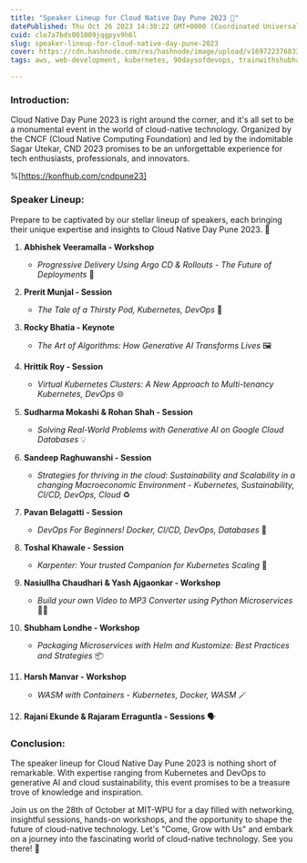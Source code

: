 ```yaml
---
title: "Speaker Lineup for Cloud Native Day Pune 2023 🚀"
datePublished: Thu Oct 26 2023 14:30:22 GMT+0000 (Coordinated Universal Time)
cuid: clo7a7bds001009jqgpyv9h6l
slug: speaker-lineup-for-cloud-native-day-pune-2023
cover: https://cdn.hashnode.com/res/hashnode/image/upload/v1697223768331/46076461-4a2c-443b-8bd5-3a8a540dd1c5.gif
tags: aws, web-development, kubernetes, 90daysofdevops, trainwithshubham

---
```


### **Introduction:**

Cloud Native Day Pune 2023 is right around the corner, and it's all set to be a monumental event in the world of cloud-native technology. Organized by the CNCF (Cloud Native Computing Foundation) and led by the indomitable Sagar Utekar, CND 2023 promises to be an unforgettable experience for tech enthusiasts, professionals, and innovators.

%[https://konfhub.com/cndpune23] 

### **Speaker Lineup:**

Prepare to be captivated by our stellar lineup of speakers, each bringing their unique expertise and insights to Cloud Native Day Pune 2023. 🎤

1. **Abhishek Veeramalla - Workshop**
    
    * *Progressive Delivery Using Argo CD & Rollouts - The Future of Deployments* 🌟
        
2. **Prerit Munjal - Session**
    
    * *The Tale of a Thirsty Pod, Kubernetes, DevOps* 🌊
        
3. **Rocky Bhatia - Keynote**
    
    * *The Art of Algorithms: How Generative AI Transforms Lives* 🖼️
        
4. **Hrittik Roy - Session**
    
    * *Virtual Kubernetes Clusters: A New Approach to Multi-tenancy Kubernetes, DevOps* 🌐
        
5. **Sudharma Mokashi & Rohan Shah - Session**
    
    * *Solving Real-World Problems with Generative AI on Google Cloud Databases* 💡
        
6. **Sandeep Raghuwanshi - Session**
    
    * *Strategies for thriving in the cloud: Sustainability and Scalability in a changing Macroeconomic Environment - Kubernetes, Sustainability, CI/CD, DevOps, Cloud* ♻️
        
7. **Pavan Belagatti - Session**
    
    * *DevOps For Beginners! Docker, CI/CD, DevOps, Databases* 🐳
        
8. **Toshal Khawale - Session**
    
    * *Karpenter: Your trusted Companion for Kubernetes Scaling* 🚀
        
9. **Nasiullha Chaudhari & Yash Ajgaonkar - Workshop**
    
    * *Build your own Video to MP3 Converter using Python Microservices* 🎥🎵
        
10. **Shubham Londhe - Workshop**
    
    * *Packaging Microservices with Helm and Kustomize: Best Practices and Strategies* 📦
        
11. **Harsh Manvar - Workshop**
    
    * *WASM with Containers - Kubernetes, Docker, WASM* 🪄
        
12. **Rajani Ekunde & Rajaram Erraguntla - Sessions** 🗣️
    

### **Conclusion:**

The speaker lineup for Cloud Native Day Pune 2023 is nothing short of remarkable. With expertise ranging from Kubernetes and DevOps to generative AI and cloud sustainability, this event promises to be a treasure trove of knowledge and inspiration.

Join us on the 28th of October at MIT-WPU for a day filled with networking, insightful sessions, hands-on workshops, and the opportunity to shape the future of cloud-native technology. Let's "Come, Grow with Us" and embark on a journey into the fascinating world of cloud-native technology. See you there! 🚀